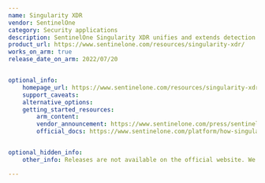 ```yaml
---
name: Singularity XDR
vendor: SentinelOne
category: Security applications
description: SentinelOne Singularity XDR unifies and extends detection and response capability across multiple security layers, including endpoint, cloud, identity, network, and mobile, providing security teams with centralized end-to-end enterprise visibility, powerful analytics, and automated response across a large cross-section of the technology stack.
product_url: https://www.sentinelone.com/resources/singularity-xdr/
works_on_arm: true
release_date_on_arm: 2022/07/20


optional_info:
    homepage_url: https://www.sentinelone.com/resources/singularity-xdr/
    support_caveats:
    alternative_options:
    getting_started_resources:
        arm_content:
        vendor_announcement: https://www.sentinelone.com/press/sentinelone-announces-service-ready-designation-for-aws-graviton/
        official_docs: https://www.sentinelone.com/platform/how-singularity-xdr-works/


optional_hidden_info:
    other_info: Releases are not available on the official website. We probably have to sign in/log in to get access to the downloads page. However, the announcement for the Graviton support was made on 20/07/2022.

---
```


